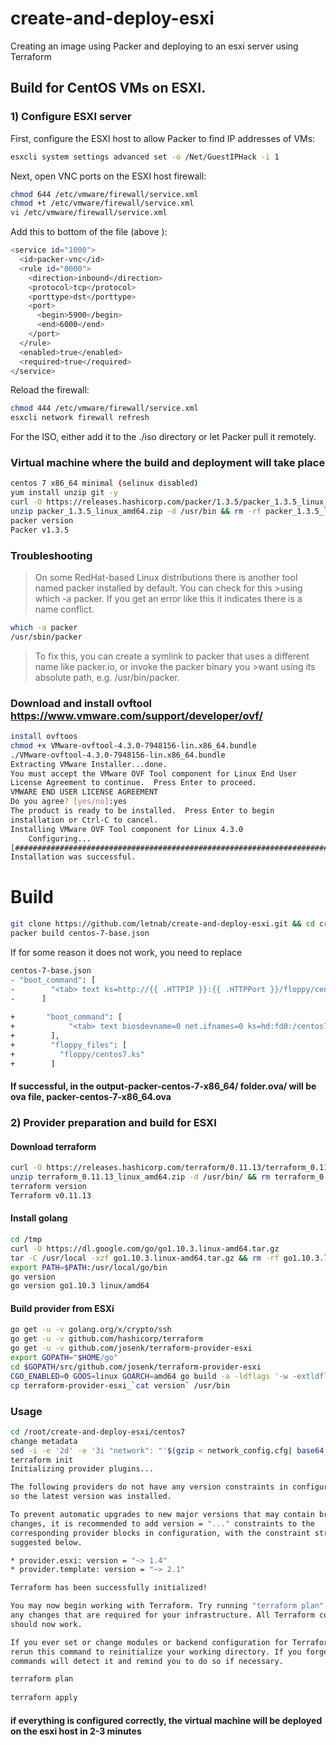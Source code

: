# create-and-deploy-esxi
Creating an image using Packer and deploying to an esxi server using Terraform
## Build for CentOS VMs on ESXI.
### 1)  Configure ESXI server
First, configure the ESXI host to allow Packer to find IP addresses of VMs:
```sh
esxcli system settings advanced set -o /Net/GuestIPHack -i 1
```
Next, open VNC ports on the ESXI host firewall:
```sh
chmod 644 /etc/vmware/firewall/service.xml
chmod +t /etc/vmware/firewall/service.xml
vi /etc/vmware/firewall/service.xml
```
Add this to bottom of the file (above ):
```sh
<service id="1000">
  <id>packer-vnc</id>
  <rule id="0000">
    <direction>inbound</direction>
    <protocol>tcp</protocol>
    <porttype>dst</porttype>
    <port>
      <begin>5900</begin>
      <end>6000</end>
    </port>
  </rule>
  <enabled>true</enabled>
  <required>true</required>
</service>
```
Reload the firewall:
```sh
chmod 444 /etc/vmware/firewall/service.xml
esxcli network firewall refresh
```
For the ISO, either add it to the ./iso directory or let Packer pull it remotely.

### Virtual machine where the build and deployment will take place
```sh
centos 7 x86_64 minimal (selinux disabled)
yum install unzip git -y
curl -O https://releases.hashicorp.com/packer/1.3.5/packer_1.3.5_linux_amd64.zip
unzip packer_1.3.5_linux_amd64.zip -d /usr/bin && rm -rf packer_1.3.5_linux_amd64.zip
packer version
Packer v1.3.5
```
### Troubleshooting
>On some RedHat-based Linux distributions there is another tool named packer installed by default. You can check for this >using which -a packer. If you get an error like this it indicates there is a name conflict.
```sh
which -a packer
/usr/sbin/packer
```
>To fix this, you can create a symlink to packer that uses a different name like packer.io, or invoke the packer binary you >want using its absolute path, e.g. /usr/bin/packer.
### Download and install ovftool https://www.vmware.com/support/developer/ovf/
```sh
install ovftoos
chmod +x VMware-ovftool-4.3.0-7948156-lin.x86_64.bundle
./VMware-ovftool-4.3.0-7948156-lin.x86_64.bundle
Extracting VMware Installer...done.
You must accept the VMware OVF Tool component for Linux End User
License Agreement to continue.  Press Enter to proceed.
VMWARE END USER LICENSE AGREEMENT
Do you agree? [yes/no]:yes
The product is ready to be installed.  Press Enter to begin
installation or Ctrl-C to cancel. 
Installing VMware OVF Tool component for Linux 4.3.0
    Configuring...
[######################################################################] 100%
Installation was successful.
```

# Build
```sh
git clone https://github.com/letnab/create-and-deploy-esxi.git && cd create-and-deploy-esxi
packer build centos-7-base.json
```
If for some reason it does not work, you need to replace
```sh
centos-7-base.json
- "boot_command": [
-        "<tab> text ks=http://{{ .HTTPIP }}:{{ .HTTPPort }}/floppy/centos7.ks<enter><wait>"
-      ]
      
+       "boot_command": [
+            "<tab> text biosdevname=0 net.ifnames=0 ks=hd:fd0:/centos7.ks<enter><wait>"
+        ],
+        "floppy_files": [
+          "floppy/centos7.ks"
+        ]
```
#### If successful, in the output-packer-centos-7-x86_64/ folder.ova/ will be ova file, packer-centos-7-x86_64.ova
### 2) Provider preparation and build for ESXI
#### Download terraform
```sh
curl -O https://releases.hashicorp.com/terraform/0.11.13/terraform_0.11.13_linux_amd64.zip
unzip terraform_0.11.13_linux_amd64.zip -d /usr/bin/ && rm terraform_0.11.13_linux_amd64.zip
terraform version
Terraform v0.11.13
```
#### Install golang
```sh
cd /tmp
curl -O https://dl.google.com/go/go1.10.3.linux-amd64.tar.gz
tar -C /usr/local -xzf go1.10.3.linux-amd64.tar.gz && rm -rf go1.10.3.linux-amd64.tar.gz
export PATH=$PATH:/usr/local/go/bin
go version
go version go1.10.3 linux/amd64
```
#### Build provider from ESXi
```sh
go get -u -v golang.org/x/crypto/ssh
go get -u -v github.com/hashicorp/terraform
go get -u -v github.com/josenk/terraform-provider-esxi
export GOPATH="$HOME/go"
cd $GOPATH/src/github.com/josenk/terraform-provider-esxi
CGO_ENABLED=0 GOOS=linux GOARCH=amd64 go build -a -ldflags '-w -extldflags "-static"' -o terraform-provider-esxi_`cat version`
cp terraform-provider-esxi_`cat version` /usr/bin
```
### Usage
```sh
cd /root/create-and-deploy-esxi/centos7
change metadata
sed -i -e '2d' -e '3i "network": "'$(gzip < network_config.cfg| base64 | tr -d '\n')'",' metadata.json
terraform init
Initializing provider plugins...

The following providers do not have any version constraints in configuration,
so the latest version was installed.

To prevent automatic upgrades to new major versions that may contain breaking
changes, it is recommended to add version = "..." constraints to the
corresponding provider blocks in configuration, with the constraint strings
suggested below.

* provider.esxi: version = "~> 1.4"
* provider.template: version = "~> 2.1"

Terraform has been successfully initialized!

You may now begin working with Terraform. Try running "terraform plan" to see
any changes that are required for your infrastructure. All Terraform commands
should now work.

If you ever set or change modules or backend configuration for Terraform,
rerun this command to reinitialize your working directory. If you forget, other
commands will detect it and remind you to do so if necessary.

terraform plan
 
terraforn apply
```
#### if everything is configured correctly, the virtual machine will be deployed on the esxi host in 2-3 minutes
